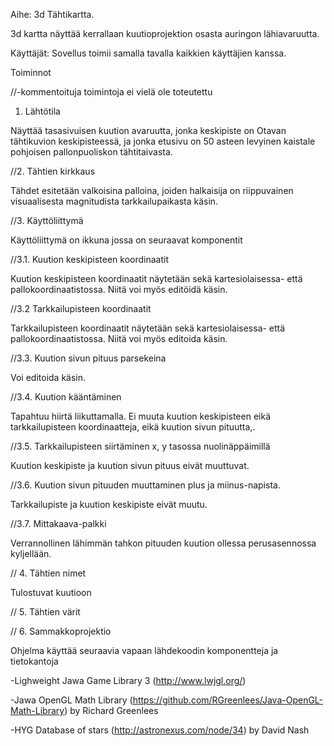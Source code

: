 
Aihe: 3d Tähtikartta. 

3d kartta näyttää kerrallaan kuutioprojektion osasta auringon lähiavaruutta. 

Käyttäjät: Sovellus toimii samalla tavalla kaikkien käyttäjien kanssa. 

Toiminnot 

//-kommentoituja toimintoja ei vielä ole toteutettu

1. Lähtötila

Näyttää tasasivuisen kuution avaruutta, jonka keskipiste on Otavan tähtikuvion keskipisteessä, ja jonka etusivu on 50 asteen levyinen kaistale pohjoisen pallonpuoliskon tähtitaivasta. 

//2. Tähtien kirkkaus

Tähdet esitetään valkoisina palloina, joiden halkaisija on riippuvainen visuaalisesta magnitudista tarkkailupaikasta käsin. 

//3. Käyttöliittymä 

Käyttöliittymä on ikkuna jossa on seuraavat komponentit

//3.1. Kuution keskipisteen koordinaatit

Kuution keskipisteen koordinaatit näytetään sekä kartesiolaisessa- että pallokoordinaatistossa. Niitä voi myös editöidä käsin. 

//3.2 Tarkkailupisteen koordinaatit

Tarkkailupisteen koordinaatit näytetään sekä kartesiolaisessa- että pallokoordinaatistossa. Niitä voi myös editoida käsin. 

//3.3. Kuution sivun pituus parsekeina

Voi editoida käsin. 

//3.4. Kuution kääntäminen

Tapahtuu hiirtä liikuttamalla. Ei muuta kuution keskipisteen eikä tarkkailupisteen koordinaatteja, eikä kuution sivun pituutta,.  

//3.5. Tarkkailupisteen siirtäminen x, y tasossa nuolinäppäimillä

Kuution keskipiste ja kuution sivun pituus eivät muuttuvat. 

//3.6. Kuution sivun pituuden muuttaminen plus ja miinus-napista. 

Tarkkailupiste ja kuution keskipiste eivät muutu. 

//3.7. Mittakaava-palkki

Verrannollinen lähimmän tahkon pituuden kuution ollessa perusasennossa kyljellään. 

// 4. Tähtien nimet

Tulostuvat kuutioon

// 5. Tähtien värit

// 6. Sammakkoprojektio
	
Ohjelma käyttää seuraavia vapaan lähdekoodin komponentteja ja tietokantoja

-Lighweight Jawa Game Library 3 (http://www.lwjgl.org/)

-Jawa OpenGL Math Library (https://github.com/RGreenlees/Java-OpenGL-Math-Library) by Richard Greenlees

-HYG Database of stars (http://astronexus.com/node/34) by David Nash 







